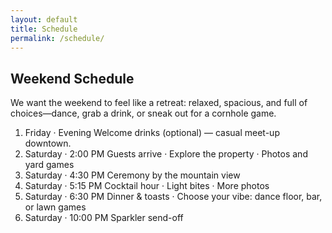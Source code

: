 ```yaml
---
layout: default
title: Schedule
permalink: /schedule/
---
```


<section class="section">
  <div class="container">
    <h1 class="h1">Weekend Schedule</h1>
    <p class="lead">We want the weekend to feel like a retreat: relaxed, spacious, and full of choices—dance, grab a drink, or sneak out for a cornhole game.</p>
    <ol class="timeline" aria-label="Wedding weekend timeline">
      <li class="event sr"><span class="dot" aria-hidden="true"></span><time>Friday · Evening</time> Welcome drinks (optional) — casual meet-up downtown.</li>
      <li class="event sr"><span class="dot" aria-hidden="true"></span><time>Saturday · 2:00 PM</time> Guests arrive · Explore the property · Photos and yard games</li>
      <li class="event sr"><span class="dot" aria-hidden="true"></span><time>Saturday · 4:30 PM</time> Ceremony by the mountain view</li>
      <li class="event sr"><span class="dot" aria-hidden="true"></span><time>Saturday · 5:15 PM</time> Cocktail hour · Light bites · More photos</li>
      <li class="event sr"><span class="dot" aria-hidden="true"></span><time>Saturday · 6:30 PM</time> Dinner & toasts · Choose your vibe: dance floor, bar, or lawn games</li>
      <li class="event sr"><span class="dot" aria-hidden="true"></span><time>Saturday · 10:00 PM</time> Sparkler send-off</li>
    </ol>
  </div>
</section>
